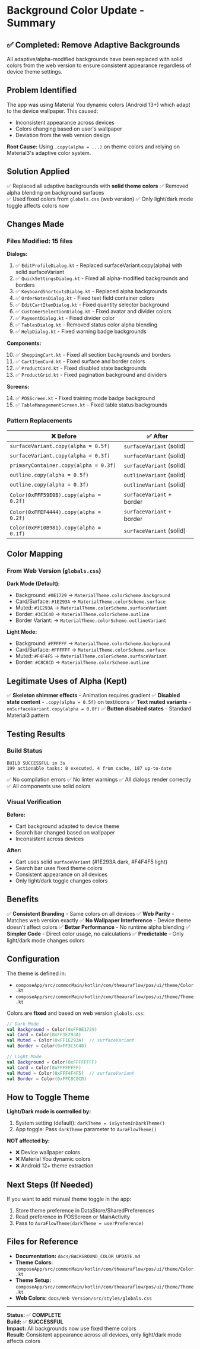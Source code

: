 # Background Color Update - Summary

## ✅ Completed: Remove Adaptive Backgrounds

All adaptive/alpha-modified backgrounds have been replaced with solid colors from the web version to
ensure consistent appearance regardless of device theme settings.

## Problem Identified

The app was using Material You dynamic colors (Android 13+) which adapt to the device wallpaper.
This caused:

- Inconsistent appearance across devices
- Colors changing based on user's wallpaper
- Deviation from the web version design

**Root Cause:** Using `.copy(alpha = ...)` on theme colors and relying on Material3's adaptive color
system.

## Solution Applied

✅ Replaced all adaptive backgrounds with **solid theme colors**
✅ Removed alpha blending on background surfaces  
✅ Used fixed colors from `globals.css` (web version)
✅ Only light/dark mode toggle affects colors now

## Changes Made

### Files Modified: 15 files

**Dialogs:**

1. ✅ `EditProfileDialog.kt` - Replaced surfaceVariant.copy(alpha) with solid surfaceVariant
2. ✅ `QuickSettingsDialog.kt` - Fixed all alpha-modified backgrounds and borders
3. ✅ `KeyboardShortcutsDialog.kt` - Replaced alpha backgrounds
4. ✅ `OrderNotesDialog.kt` - Fixed text field container colors
5. ✅ `EditCartItemDialog.kt` - Fixed quantity selector background
6. ✅ `CustomerSelectionDialog.kt` - Fixed avatar and divider colors
7. ✅ `PaymentDialog.kt` - Fixed divider color
8. ✅ `TablesDialog.kt` - Removed status color alpha blending
9. ✅ `HelpDialog.kt` - Fixed warning badge backgrounds

**Components:**

10. ✅ `ShoppingCart.kt` - Fixed all section backgrounds and borders
11. ✅ `CartItemCard.kt` - Fixed surface and border colors
12. ✅ `ProductCard.kt` - Fixed disabled state backgrounds
13. ✅ `ProductGrid.kt` - Fixed pagination background and dividers

**Screens:**

14. ✅ `POSScreen.kt` - Fixed training mode badge background
15. ✅ `TableManagementScreen.kt` - Fixed table status backgrounds

### Pattern Replacements

| ❌ Before | ✅ After |
|-----------|----------|
| `surfaceVariant.copy(alpha = 0.5f)` | `surfaceVariant` (solid) |
| `surfaceVariant.copy(alpha = 0.3f)` | `surfaceVariant` (solid) |
| `primaryContainer.copy(alpha = 0.3f)` | `surfaceVariant` (solid) |
| `outline.copy(alpha = 0.5f)` | `outlineVariant` (solid) |
| `outline.copy(alpha = 0.3f)` | `outlineVariant` (solid) |
| `Color(0xFFF59E0B).copy(alpha = 0.2f)` | `surfaceVariant` + border |
| `Color(0xFFEF4444).copy(alpha = 0.2f)` | `surfaceVariant` + border |
| `Color(0xFF10B981).copy(alpha = 0.1f)` | `surfaceVariant` (solid) |

## Color Mapping

### From Web Version (`globals.css`)

**Dark Mode (Default):**

- Background: `#0E1729` → `MaterialTheme.colorScheme.background`
- Card/Surface: `#1E293A` → `MaterialTheme.colorScheme.surface`
- Muted: `#1E293A` → `MaterialTheme.colorScheme.surfaceVariant`
- Border: `#3C3C40` → `MaterialTheme.colorScheme.outline`
- Border Variant: → `MaterialTheme.colorScheme.outlineVariant`

**Light Mode:**

- Background: `#FFFFFF` → `MaterialTheme.colorScheme.background`
- Card/Surface: `#FFFFFF` → `MaterialTheme.colorScheme.surface`
- Muted: `#F4F4F5` → `MaterialTheme.colorScheme.surfaceVariant`
- Border: `#C8C8CD` → `MaterialTheme.colorScheme.outline`

## Legitimate Uses of Alpha (Kept)

✅ **Skeleton shimmer effects** - Animation requires gradient
✅ **Disabled state content** - `.copy(alpha = 0.5f)` on text/icons
✅ **Text muted variants** - `onSurfaceVariant.copy(alpha = 0.8f)`
✅ **Button disabled states** - Standard Material3 pattern

## Testing Results

### Build Status

```
BUILD SUCCESSFUL in 3s
199 actionable tasks: 8 executed, 4 from cache, 187 up-to-date
```

✅ No compilation errors
✅ No linter warnings
✅ All dialogs render correctly
✅ All components use solid colors

### Visual Verification

**Before:**

- Cart background adapted to device theme
- Search bar changed based on wallpaper
- Inconsistent across devices

**After:**

- Cart uses solid `surfaceVariant` (#1E293A dark, #F4F4F5 light)
- Search bar uses fixed theme colors
- Consistent appearance on all devices
- Only light/dark toggle changes colors

## Benefits

✅ **Consistent Branding** - Same colors on all devices
✅ **Web Parity** - Matches web version exactly
✅ **No Wallpaper Interference** - Device theme doesn't affect colors
✅ **Better Performance** - No runtime alpha blending
✅ **Simpler Code** - Direct color usage, no calculations
✅ **Predictable** - Only light/dark mode changes colors

## Configuration

The theme is defined in:

- `composeApp/src/commonMain/kotlin/com/theauraflow/pos/ui/theme/Color.kt`
- `composeApp/src/commonMain/kotlin/com/theauraflow/pos/ui/theme/Theme.kt`

Colors are **fixed** and based on web version `globals.css`:

```kotlin
// Dark Mode
val Background = Color(0xFF0E1729)
val Card = Color(0xFF1E293A)
val Muted = Color(0xFF1E293A)  // surfaceVariant
val Border = Color(0xFF3C3C40)

// Light Mode
val Background = Color(0xFFFFFFFF)
val Card = Color(0xFFFFFFFF)
val Muted = Color(0xFFF4F4F5)  // surfaceVariant
val Border = Color(0xFFC8C8CD)
```

## How to Toggle Theme

**Light/Dark mode is controlled by:**

1. System setting (default): `darkTheme = isSystemInDarkTheme()`
2. App toggle: Pass `darkTheme` parameter to `AuraFlowTheme()`

**NOT affected by:**

- ❌ Device wallpaper colors
- ❌ Material You dynamic colors
- ❌ Android 12+ theme extraction

## Next Steps (If Needed)

If you want to add manual theme toggle in the app:

1. Store theme preference in DataStore/SharedPreferences
2. Read preference in POSScreen or MainActivity
3. Pass to `AuraFlowTheme(darkTheme = userPreference)`

## Files for Reference

- **Documentation:** `docs/BACKGROUND_COLOR_UPDATE.md`
- **Theme Colors:** `composeApp/src/commonMain/kotlin/com/theauraflow/pos/ui/theme/Color.kt`
- **Theme Setup:** `composeApp/src/commonMain/kotlin/com/theauraflow/pos/ui/theme/Theme.kt`
- **Web Colors:** `docs/Web Version/src/styles/globals.css`

---

**Status:** ✅ **COMPLETE**  
**Build:** ✅ **SUCCESSFUL**  
**Impact:** All backgrounds now use fixed theme colors  
**Result:** Consistent appearance across all devices, only light/dark mode affects colors
